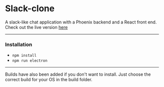 # Slack-clone

A slack-like chat application with a Phoenix backend and a React front end. Check out the live version [here](http://slackclone.s3-website-us-east-1.amazonaws.com/login)

---

###  Installation

- `npm install`
- `npm run electron`

---

Builds have also been added if you don't want to install. Just choose the correct build for your OS in the build folder.